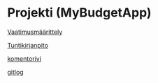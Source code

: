 # Projekti (MyBudgetApp)


[Vaatimusmäärittely](../master/documentation/Vaatimusmaarittely.md)

[Tuntikirjanpito](https://github.com/sainioan/gitRep/tree/master/Tuntikirjanpito.md)


  [komentorivi](https://github.com/sainioan/gitRep/tree/master/laskarit/viikko1/komentorivi.txt)

  [gitlog ](https://github.com/sainioan/gitRep/tree/master/laskarit/viikko1/gitlog.txt)


